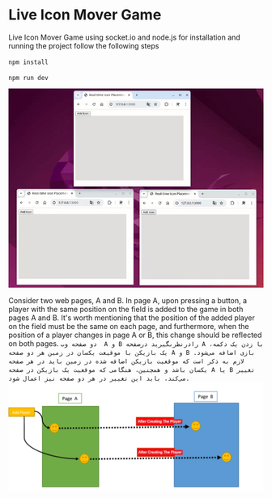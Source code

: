 # Live Icon Mover Game
Live Icon Mover Game using socket.io and node.js
for installation and running the project follow the following steps

`npm install`

`npm run dev`

<img src="public/images/demo.gif"/>

Consider two web pages, A and B. In page A, upon pressing a button, a player with the same position on the field is added to the game in both pages A and B. It's worth mentioning that the position of the added player on the field must be the same on each page, and furthermore, when the position of a player changes in page A or B, this change should be reflected on both pages.
`
دو صفحه وب  A و B رادرنظربگيريد درصفحه A با زدن یک دکمه، یک بازیکن با موقیعت یکسان در زمین هر دو صفحه A و B بازی اضافه می‌شود. 
لازم به ذکر است که موقعیت بازیکن اضافه شده در زمین باید در هر صفحه یکسان باشد و همچنین، هنگامی که موقعیت یک بازیکن در صفحه A یا B تغییر می‌کند، باید این تغییر در هر دو صفحه نیز اعمال شود. 
`
<img src="./public/images/task.png"/>